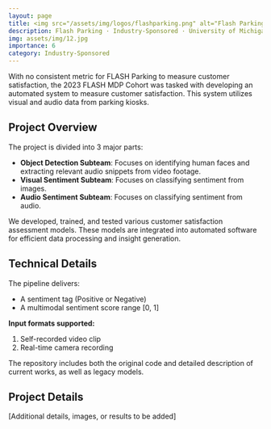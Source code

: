 ```yaml
---
layout: page
title: <img src="/assets/img/logos/flashparking.png" alt="Flash Parking" style="height:1.2em; width:auto; object-fit:contain; vertical-align:middle; margin-right:8px;">Flash Parking&#58; Consumer Sentiment Analysis
description: Flash Parking · Industry-Sponsored · University of Michigan · 2023
img: assets/img/12.jpg
importance: 6
category: Industry-Sponsored
---
```


With no consistent metric for FLASH Parking to measure customer satisfaction, the 2023 FLASH MDP Cohort was tasked with developing an automated system to measure customer satisfaction. This system utilizes visual and audio data from parking kiosks.

## Project Overview

The project is divided into 3 major parts:

- **Object Detection Subteam**: Focuses on identifying human faces and extracting relevant audio snippets from video footage.
- **Visual Sentiment Subteam**: Focuses on classifying sentiment from images.
- **Audio Sentiment Subteam**: Focuses on classifying sentiment from audio.

We developed, trained, and tested various customer satisfaction assessment models. These models are integrated into automated software for efficient data processing and insight generation.

## Technical Details

The pipeline delivers:
- A sentiment tag (Positive or Negative)
- A multimodal sentiment score range [0, 1]

**Input formats supported:**
1. Self-recorded video clip
2. Real-time camera recording

The repository includes both the original code and detailed description of current works, as well as legacy models.

## Project Details

[Additional details, images, or results to be added]
